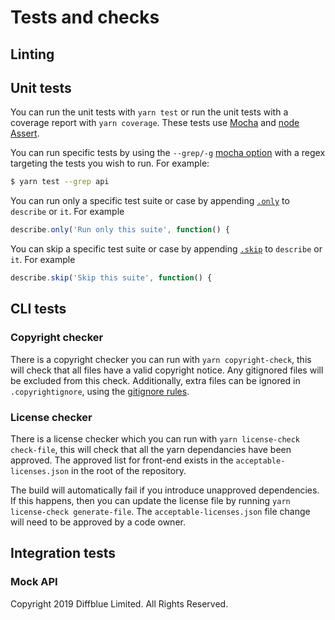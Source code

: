 # Tests and checks

## Linting

## Unit tests

You can run the unit tests with `yarn test` or run the unit tests with a coverage report with `yarn coverage`.
These tests use [Mocha](https://mochajs.org/) and [node Assert](https://nodejs.org/api/assert.html).

You can run specific tests by using the `--grep/-g` [mocha option](https://mochajs.org/#-grep-regexp-g-regexp) with a regex
targeting the tests you wish to run. For example:
```bash
$ yarn test --grep api
```

You can run only a specific test suite or case by appending [`.only`](https://mochajs.org/#exclusive-tests) to `describe` or `it`.
For example
```js
describe.only('Run only this suite', function() {
```

You can skip a specific test suite or case by appending [`.skip`](https://mochajs.org/#inclusive-tests) to `describe` or `it`.
For example
```js
describe.skip('Skip this suite', function() {
```

## CLI tests

### Copyright checker

There is a copyright checker you can run with `yarn copyright-check`, this will check that all files have a valid copyright notice. Any gitignored files will be excluded from this check. Additionally, extra files can be ignored in `.copyrightignore`, using the [gitignore rules](https://git-scm.com/docs/gitignore).

### License checker

There is a license checker which you can run with `yarn license-check check-file`, this will check that all the yarn dependancies have been approved. The approved list for front-end exists in the `acceptable-licenses.json` in the root of the repository.

The build will automatically fail if you introduce unapproved dependencies. If this happens, then you can update the license file by running `yarn license-check generate-file`. The `acceptable-licenses.json` file change will need to be approved by a code owner.

## Integration tests

### Mock API

Copyright 2019 Diffblue Limited. All Rights Reserved.
